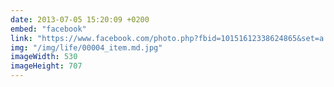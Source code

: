 ```yaml
---
date: 2013-07-05 15:20:09 +0200
embed: "facebook"
link: "https://www.facebook.com/photo.php?fbid=10151612338624865&set=a.10150382045299865.355740.580174864&type=3&theater"
img: "/img/life/00004_item.md.jpg"
imageWidth: 530
imageHeight: 707
---
```

